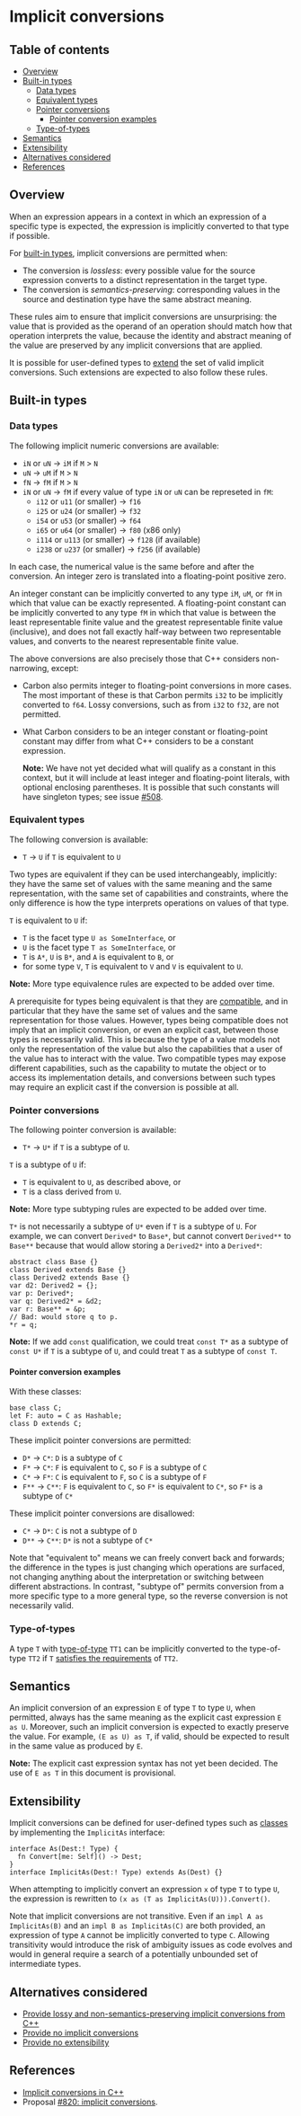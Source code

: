 # Implicit conversions

<!--
Part of the Carbon Language project, under the Apache License v2.0 with LLVM
Exceptions. See /LICENSE for license information.
SPDX-License-Identifier: Apache-2.0 WITH LLVM-exception
-->

<!-- toc -->

## Table of contents

-   [Overview](#overview)
-   [Built-in types](#built-in-types)
    -   [Data types](#data-types)
    -   [Equivalent types](#equivalent-types)
    -   [Pointer conversions](#pointer-conversions)
        -   [Pointer conversion examples](#pointer-conversion-examples)
    -   [Type-of-types](#type-of-types)
-   [Semantics](#semantics)
-   [Extensibility](#extensibility)
-   [Alternatives considered](#alternatives-considered)
-   [References](#references)

<!-- tocstop -->

## Overview

When an expression appears in a context in which an expression of a specific
type is expected, the expression is implicitly converted to that type if
possible.

For [built-in types](#built-in-types), implicit conversions are permitted when:

-   The conversion is _lossless_: every possible value for the source expression
    converts to a distinct representation in the target type.
-   The conversion is _semantics-preserving_: corresponding values in the source
    and destination type have the same abstract meaning.

These rules aim to ensure that implicit conversions are unsurprising: the value
that is provided as the operand of an operation should match how that operation
interprets the value, because the identity and abstract meaning of the value are
preserved by any implicit conversions that are applied.

It is possible for user-defined types to [extend](#extensibility) the set of
valid implicit conversions. Such extensions are expected to also follow these
rules.

## Built-in types

### Data types

The following implicit numeric conversions are available:

-   `iN` or `uN` -> `iM` if `M` > `N`
-   `uN` -> `uM` if `M` > `N`
-   `fN` -> `fM` if `M` > `N`
-   `iN` or `uN` -> `fM` if every value of type `iN` or `uN` can be represeted
    in `fM`:
    -   `i12` or `u11` (or smaller) -> `f16`
    -   `i25` or `u24` (or smaller) -> `f32`
    -   `i54` or `u53` (or smaller) -> `f64`
    -   `i65` or `u64` (or smaller) -> `f80` (x86 only)
    -   `i114` or `u113` (or smaller) -> `f128` (if available)
    -   `i238` or `u237` (or smaller) -> `f256` (if available)

In each case, the numerical value is the same before and after the conversion.
An integer zero is translated into a floating-point positive zero.

An integer constant can be implicitly converted to any type `iM`, `uM`, or `fM`
in which that value can be exactly represented. A floating-point constant can be
implicitly converted to any type `fM` in which that value is between the least
representable finite value and the greatest representable finite value
(inclusive), and does not fall exactly half-way between two representable
values, and converts to the nearest representable finite value.

The above conversions are also precisely those that C++ considers non-narrowing,
except:

-   Carbon also permits integer to floating-point conversions in more cases. The
    most important of these is that Carbon permits `i32` to be implicitly
    converted to `f64`. Lossy conversions, such as from `i32` to `f32`, are not
    permitted.

-   What Carbon considers to be an integer constant or floating-point constant
    may differ from what C++ considers to be a constant expression.

    **Note:** We have not yet decided what will qualify as a constant in this
    context, but it will include at least integer and floating-point literals,
    with optional enclosing parentheses. It is possible that such constants will
    have singleton types; see issue
    [#508](https://github.com/carbon-language/carbon-lang/issues/508).

### Equivalent types

The following conversion is available:

-   `T` -> `U` if `T` is equivalent to `U`

Two types are equivalent if they can be used interchangeably, implicitly: they
have the same set of values with the same meaning and the same representation,
with the same set of capabilities and constraints, where the only difference is
how the type interprets operations on values of that type.

`T` is equivalent to `U` if:

-   `T` is the facet type `U as SomeInterface`, or
-   `U` is the facet type `T as SomeInterface`, or
-   `T` is `A*`, `U` is `B*`, and `A` is equivalent to `B`, or
-   for some type `V`, `T` is equivalent to `V` and `V` is equivalent to `U`.

**Note:** More type equivalence rules are expected to be added over time.

A prerequisite for types being equivalent is that they are
[compatible](../generics/terminology.md#compatible-types), and in particular
that they have the same set of values and the same representation for those
values. However, types being compatible does not imply that an implicit
conversion, or even an explicit cast, between those types is necessarily valid.
This is because the type of a value models not only the representation of the
value but also the capabilities that a user of the value has to interact with
the value. Two compatible types may expose different capabilities, such as the
capability to mutate the object or to access its implementation details, and
conversions between such types may require an explicit cast if the conversion is
possible at all.

### Pointer conversions

The following pointer conversion is available:

-   `T*` -> `U*` if `T` is a subtype of `U`.

`T` is a subtype of `U` if:

-   `T` is equivalent to `U`, as described above, or
-   `T` is a class derived from `U`.

**Note:** More type subtyping rules are expected to be added over time.

`T*` is not necessarily a subtype of `U*` even if `T` is a subtype of `U`. For
example, we can convert `Derived*` to `Base*`, but cannot convert `Derived**` to
`Base**` because that would allow storing a `Derived2*` into a `Derived*`:

```
abstract class Base {}
class Derived extends Base {}
class Derived2 extends Base {}
var d2: Derived2 = {};
var p: Derived*;
var q: Derived2* = &d2;
var r: Base** = &p;
// Bad: would store q to p.
*r = q;
```

**Note:** If we add `const` qualification, we could treat `const T*` as a
subtype of `const U*` if `T` is a subtype of `U`, and could treat `T` as a
subtype of `const T`.

#### Pointer conversion examples

With these classes:

```
base class C;
let F: auto = C as Hashable;
class D extends C;
```

These implicit pointer conversions are permitted:

-   `D*` -> `C*`: `D` is a subtype of `C`
-   `F*` -> `C*`: `F` is equivalent to `C`, so `F` is a subtype of `C`
-   `C*` -> `F*`: `C` is equivalent to `F`, so `C` is a subtype of `F`
-   `F**` -> `C**`: `F` is equivalent to `C`, so `F*` is equivalent to `C*`, so
    `F*` is a subtype of `C*`

These implicit pointer conversions are disallowed:

-   `C*` -> `D*`: `C` is not a subtype of `D`
-   `D**` -> `C**`: `D*` is not a subtype of `C*`

Note that "equivalent to" means we can freely convert back and forwards; the
difference in the types is just changing which operations are surfaced, not
changing anything about the interpretation or switching between different
abstractions. In contrast, "subtype of" permits conversion from a more specific
type to a more general type, so the reverse conversion is not necessarily valid.

### Type-of-types

A type `T` with [type-of-type](../generics/terminology.md#type-of-type) `TT1`
can be implicitly converted to the type-of-type `TT2` if `T`
[satisfies the requirements](../generics/details.md#subtyping-between-type-of-types)
of `TT2`.

## Semantics

An implicit conversion of an expression `E` of type `T` to type `U`, when
permitted, always has the same meaning as the explicit cast expression `E as U`.
Moreover, such an implicit conversion is expected to exactly preserve the value.
For example, `(E as U) as T`, if valid, should be expected to result in the same
value as produced by `E`.

**Note:** The explicit cast expression syntax has not yet been decided. The use
of `E as T` in this document is provisional.

## Extensibility

Implicit conversions can be defined for user-defined types such as
[classes](../classes.md) by implementing the `ImplicitAs` interface:

```
interface As(Dest:! Type) {
  fn Convert[me: Self]() -> Dest;
}
interface ImplicitAs(Dest:! Type) extends As(Dest) {}
```

When attempting to implicitly convert an expression `x` of type `T` to type `U`,
the expression is rewritten to `(x as (T as ImplicitAs(U))).Convert()`.

Note that implicit conversions are not transitive. Even if an
`impl A as ImplicitAs(B)` and an `impl B as ImplicitAs(C)` are both provided, an
expression of type `A` cannot be implicitly converted to type `C`. Allowing
transitivity would introduce the risk of ambiguity issues as code evolves and
would in general require a search of a potentially unbounded set of intermediate
types.

## Alternatives considered

-   [Provide lossy and non-semantics-preserving implicit conversions from C++](/docs/proposals/p0820.md#c-conversions)
-   [Provide no implicit conversions](/docs/proposals/p0820.md#no-conversions)
-   [Provide no extensibility](/docs/proposals/p0820.md#no-extensibility)

## References

-   [Implicit conversions in C++](https://en.cppreference.com/w/cpp/language/implicit_conversion)
-   Proposal
    [#820: implicit conversions](https://github.com/carbon-language/carbon-lang/pull/820).
